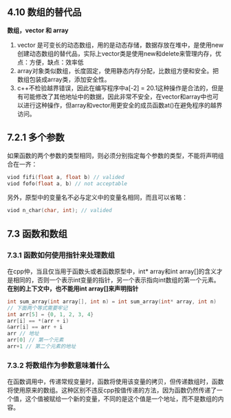 ## 4.10 数组的替代品
**数组，vector 和 array**
1. vector 是可变长的动态数组，用的是动态存储，数据存放在堆中，是使用new创建动态数组的替代品，实际上vector类是使用new和delete来管理内存，优点：方便，缺点：效率低
2. array对象类似数组，长度固定，使用静态内存分配，比数组方便和安全。把数组包装成array类，添加安全性。
3. c++不检验越界错误，因此在编写程序中a[-2] = 20.1这种操作是合法的，但是有可能修改了其他地址中的数据，因此非常不安全，在vector和array中也可以进行这种操作，但array和vector用更安全的成员函数at()在避免程序的越界访问。
## 7.2.1 多个参数
如果函数的两个参数的类型相同，则必须分别指定每个参数的类型，不能将声明组合在一齐：
```cpp
viod fifi(float a, float b) // valided
viod fofo(float a, b) // not acceptable
```
另外，原型中的变量名不必与定义中的变量名相同，而且可以省略：
```cpp
viod n_char(char, int); // valided
```
## 7.3 函数和数组
### 7.3.1 函数如何使用指针来处理数组
在cpp仲，当且仅当用于函数头或者函数原型中，int* array和int array[]的含义才是相同的，否则一个表示int变量的指针，另一个表示指向int数组的第一个元素。
**在别的上下文中，也不能用int array[]来声明指针**
```cpp
int sum_array(int array[], int n) = int sum_array(int* array, int n)
// 下面两个等式需要牢记
int arr[5] = {0, 1, 2, 3, 4}
arr[i] == *(arr + i)
&arr[i] == arr + i
arr // 地址
arr[0] // 第一个元素
arr+1 // 第二个元素的地址
```
### 7.3.2 将数组作为参数意味着什么
在函数调用中，传递常规变量时，函数将使用该变量的拷贝，但传递数组时，函数将使用原来的数组。这种区别不违反cpp按值传递的方法，因为函数仍然传递了一个值，这个值被赋给一个新的变量，不同的是这个值是一个地址，而不是数组的内容。